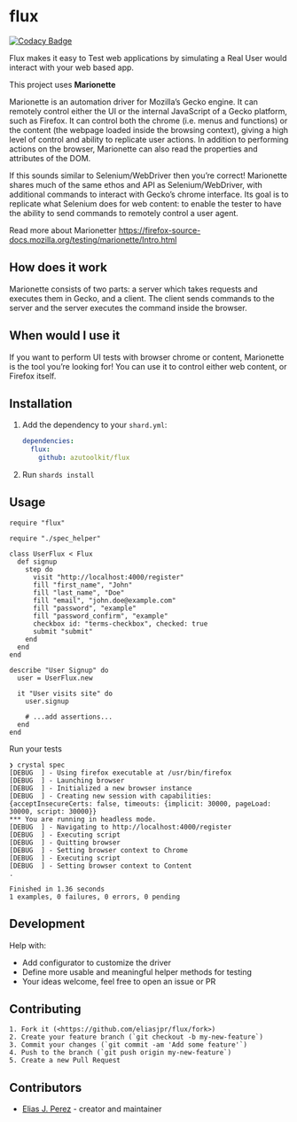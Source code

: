 # flux

[![Codacy Badge](https://api.codacy.com/project/badge/Grade/ad96c04bc4c644a8b2fbba4a860e5269)](https://app.codacy.com/manual/eliasjpr/flux?utm_source=github.com&utm_medium=referral&utm_content=eliasjpr/flux&utm_campaign=Badge_Grade_Settings)

Flux makes it easy to Test web applications by simulating a Real User would interact with your web based app.

This project uses **Marionette**

Marionette is an automation driver for Mozilla’s Gecko engine. It can remotely control either the UI or the internal JavaScript of a Gecko platform, such as Firefox. It can control both the chrome (i.e. menus and functions) or the content (the webpage loaded inside the browsing context), giving a high level of control and ability to replicate user actions. In addition to performing actions on the browser, Marionette can also read the properties and attributes of the DOM.

If this sounds similar to Selenium/WebDriver then you’re correct! Marionette shares much of the same ethos and API as Selenium/WebDriver, with additional commands to interact with Gecko’s chrome interface. Its goal is to replicate what Selenium does for web content: to enable the tester to have the ability to send commands to remotely control a user agent.

Read more about Marionetter <https://firefox-source-docs.mozilla.org/testing/marionette/Intro.html>

## How does it work

Marionette consists of two parts: a server which takes requests and executes them in Gecko, and a client. The client sends commands to the server and the server executes the command inside the browser.

## When would I use it

If you want to perform UI tests with browser chrome or content, Marionette is the tool you’re looking for! You can use it to control either web content, or Firefox itself.

## Installation

1.  Add the dependency to your `shard.yml`:

    ```yaml
    dependencies:
      flux:
        github: azutoolkit/flux
    ```

2.  Run `shards install`

## Usage

```crystal
require "flux"
```

```crystal
require "./spec_helper"

class UserFlux < Flux
  def signup
    step do
      visit "http://localhost:4000/register"
      fill "first_name", "John"
      fill "last_name", "Doe"
      fill "email", "john.doe@example.com"
      fill "password", "example"
      fill "password_confirm", "example"
      checkbox id: "terms-checkbox", checked: true
      submit "submit"
    end
  end
end

describe "User Signup" do
  user = UserFlux.new

  it "User visits site" do
    user.signup

    # ...add assertions...
  end
end
```

Run your tests

```crystal
❯ crystal spec
[DEBUG  ] - Using firefox executable at /usr/bin/firefox
[DEBUG  ] - Launching browser
[DEBUG  ] - Initialized a new browser instance
[DEBUG  ] - Creating new session with capabilities: {acceptInsecureCerts: false, timeouts: {implicit: 30000, pageLoad: 30000, script: 30000}}
*** You are running in headless mode.
[DEBUG  ] - Navigating to http://localhost:4000/register
[DEBUG  ] - Executing script
[DEBUG  ] - Quitting browser
[DEBUG  ] - Setting browser context to Chrome
[DEBUG  ] - Executing script
[DEBUG  ] - Setting browser context to Content
.

Finished in 1.36 seconds
1 examples, 0 failures, 0 errors, 0 pending
```

## Development

Help with:

-   Add configurator to customize the driver
-   Define more usable and meaningful helper methods for testing
-   Your ideas welcome, feel free to open an issue or PR

## Contributing

    1. Fork it (<https://github.com/eliasjpr/flux/fork>)
    2. Create your feature branch (`git checkout -b my-new-feature`)
    3. Commit your changes (`git commit -am 'Add some feature'`)
    4. Push to the branch (`git push origin my-new-feature`)
    5. Create a new Pull Request

## Contributors

-   [Elias J. Perez](https://github.com/eliasjpr) - creator and maintainer
